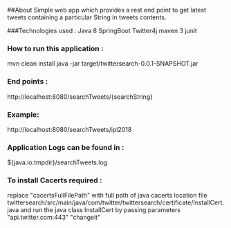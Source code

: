 ##About
Simple web app which provides a rest end point to get latest tweets containing a particular String in tweets contents.

###Technologies used :
Java 8 
SpringBoot
Twitter4j
maven 3
junit

### How to run this application :
mvn clean install java -jar target/twittersearch-0.0.1-SNAPSHOT.jar

### End points :
http://localhost:8080/searchTweets/{searchString}

### Example:
http://localhost:8080/searchTweets/ipl2018

### Application Logs can be found in : 
${java.io.tmpdir}/searchTweets.log

### To install Cacerts required :
replace "cacertsFullFilePath" with full path of java cacerts location file twittersearch/src/main/java/com/twitter/twittersearch/certificate/InstallCert.java 
and run the java class InstallCert by passing parameters "api.twitter.com:443" "changeit"

